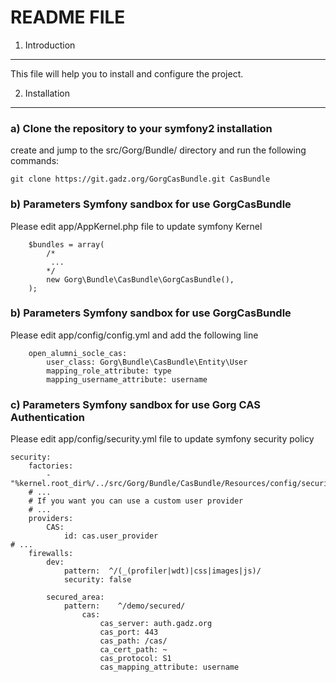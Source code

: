 README FILE
===========

1) Introduction
---------------
This file will help you to install and configure the project.

2) Installation
---------------

### a) Clone the repository to your symfony2 installation

create and jump to the src/Gorg/Bundle/ directory and run the following commands:

	git clone https://git.gadz.org/GorgCasBundle.git CasBundle

### b) Parameters Symfony sandbox for use GorgCasBundle

Please edit app/AppKernel.php file to update symfony Kernel

        $bundles = array(
            /*
             ...
            */
            new Gorg\Bundle\CasBundle\GorgCasBundle(),
        );

### b) Parameters Symfony sandbox for use GorgCasBundle

Please edit app/config/config.yml and add the following line

        open_alumni_socle_cas:
            user_class: Gorg\Bundle\CasBundle\Entity\User
            mapping_role_attribute: type
            mapping_username_attribute: username


### c) Parameters Symfony sandbox for use Gorg CAS Authentication

Please edit app/config/security.yml file to update symfony security policy

	security:
	    factories:
	        - "%kernel.root_dir%/../src/Gorg/Bundle/CasBundle/Resources/config/security_factories.xml"
        # ...
        # If you want you can use a custom user provider
        # ...
        providers:
            CAS:
                id: cas.user_provider
	# ...
	    firewalls:
	        dev:
	            pattern:  ^/(_(profiler|wdt)|css|images|js)/
	            security: false
	
	        secured_area:
	            pattern:    ^/demo/secured/
                    cas:
                        cas_server: auth.gadz.org
                        cas_port: 443
                        cas_path: /cas/
                        ca_cert_path: ~
                        cas_protocol: S1
                        cas_mapping_attribute: username

